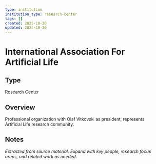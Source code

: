 ```yaml
---
type: institution
institution_type: research-center
tags: []
created: 2025-10-20
updated: 2025-10-20
---
```


# International Association For Artificial Life

## Type

Research Center

## Overview

Professional organization with Olaf Vitkovski as president; represents Artificial Life research community.

## Notes

*Extracted from source material. Expand with key people, research focus areas, and related work as needed.*
